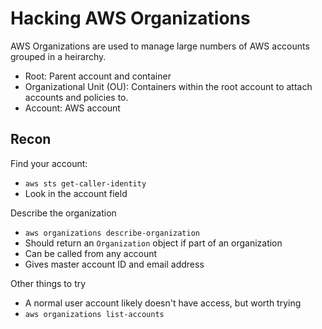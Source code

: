 # Hacking AWS Organizations
AWS Organizations are used to manage large numbers of AWS accounts grouped in a heirarchy.
* Root: Parent account and container
* Organizational Unit (OU): Containers within the root account to attach accounts and policies to.
* Account: AWS account

## Recon
Find your account:
* ```aws sts get-caller-identity```
* Look in the account field

Describe the organization
* ```aws organizations describe-organization```
* Should return an ```Organization``` object if part of an organization
* Can be called from any account
* Gives master account ID and email address

Other things to try
* A normal user account likely doesn't have access, but worth trying
* ```aws organizations list-accounts```
